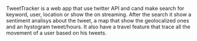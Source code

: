 TweetTracker is a web app that use twitter API and cand make search for keyword, user, location or show the on streaming.
After the search it show a sentiment analisys about the tweet, a map that show the geolocalized ones and an hystogram tweet/hours.
It also have a travel feature that trace all the movement of a user based on his tweets.
